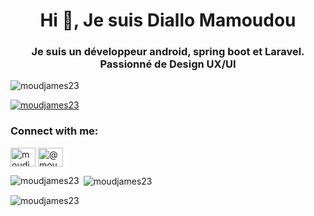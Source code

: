<h1 align="center">Hi 👋, Je suis Diallo Mamoudou</h1>
<h3 align="center">Je suis un développeur android, spring boot et Laravel. Passionné de Design UX/UI</h3>

<p align="left"> <img src="https://komarev.com/ghpvc/?username=moudjames23&label=Profile%20views&color=0e75b6&style=flat" alt="moudjames23" /> </p>

<p align="left"> <a href="https://github.com/ryo-ma/github-profile-trophy"><img src="https://github-profile-trophy.vercel.app/?username=moudjames23" alt="moudjames23" /></a> </p>

<h3 align="left">Connect with me:</h3>
<p align="left">
<a href="https://twitter.com/moudjames23" target="blank"><img align="center" src="https://raw.githubusercontent.com/rahuldkjain/github-profile-readme-generator/master/src/images/icons/Social/twitter.svg" alt="moudjames23" height="30" width="40" /></a>
<a href="https://medium.com/@moudjames23" target="blank"><img align="center" src="https://raw.githubusercontent.com/rahuldkjain/github-profile-readme-generator/master/src/images/icons/Social/medium.svg" alt="@moudjames23" height="30" width="40" /></a>
</p>



<p><img align="left" src="https://github-readme-stats.vercel.app/api/top-langs?username=moudjames23&show_icons=true&locale=en&layout=compact" alt="moudjames23" /></p>

<p>&nbsp;<img align="center" src="https://github-readme-stats.vercel.app/api?username=moudjames23&show_icons=true&locale=en" alt="moudjames23" /></p>

<p><img align="center" src="https://github-readme-streak-stats.herokuapp.com/?user=moudjames23&" alt="moudjames23" /></p>
